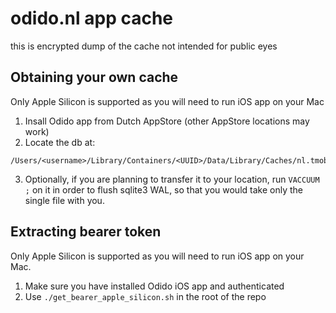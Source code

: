 # odido.nl app cache

this is encrypted dump of the cache not intended for public eyes

## Obtaining your own cache

Only Apple Silicon is supported as you will need to run iOS app on your Mac

1. Insall Odido app from Dutch AppStore (other AppStore locations may work)
2. Locate the db at:

```
/Users/<username>/Library/Containers/<UUID>/Data/Library/Caches/nl.tmobile.mytmobile/Cache.db
```

3. Optionally, if you are planning to transfer it to your location, run `VACCUUM ;` on it in order to flush
sqlite3 WAL, so that you would take only the single file with you.

## Extracting bearer token

Only Apple Silicon is supported as you will need to run iOS app on your Mac. 

1. Make sure you have installed Odido iOS app and authenticated
2. Use `./get_bearer_apple_silicon.sh` in the root of the repo

